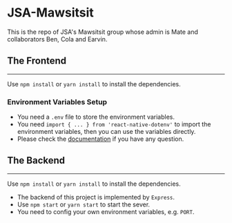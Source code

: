 # JSA-Mawsitsit
This is the repo of JSA's Mawsitsit group whose admin is Mate and collaborators Ben, Cola and Earvin.

## The Frontend
---
 Use `npm install` or `yarn install` to install the dependencies. 
### Environment Variables Setup
 - You need a `.env` file to store the environment variables.
 - You need  `import { ... } from 'react-native-dotenv'` to  import the environment variables, then you can use the variables directly.
 -  Please check the [documentation](https://www.npmjs.com/package/react-native-dotenv) if you have any question.
## The Backend
---
Use `npm install` or `yarn install` to install the dependencies. 
- The backend of this project is implemented by `Express`.
- Use `npm start` or `yarn start` to start the sever. 
- You need to config your own environment variables, e.g. `PORT`.
